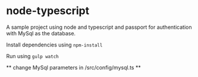 # node-typescript
A sample project using node and typescript and passport for authentication with MySql as the database.

Install dependencies using 
`npm-install`

Run using 
`gulp watch`

** change MySql parameters in /src/config/mysql.ts **
